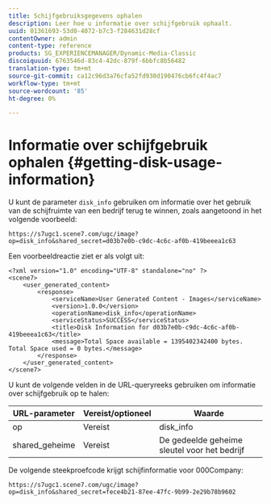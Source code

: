 ```yaml
---
title: Schijfgebruiksgegevens ophalen
description: Leer hoe u informatie over schijfgebruik ophaalt.
uuid: 01361693-53d0-4072-b7c3-f284631d28cf
contentOwner: admin
content-type: reference
products: SG_EXPERIENCEMANAGER/Dynamic-Media-Classic
discoiquuid: 6763546d-83c4-42dc-879f-6bbfc8b56482
translation-type: tm+mt
source-git-commit: ca12c96d3a76cfa52fd930d190476cb6fc4f4ac7
workflow-type: tm+mt
source-wordcount: '85'
ht-degree: 0%

---
```



# Informatie over schijfgebruik ophalen {#getting-disk-usage-information}

U kunt de parameter `disk_info` gebruiken om informatie over het gebruik van de schijfruimte van een bedrijf terug te winnen, zoals aangetoond in het volgende voorbeeld:

```as3
https://s7ugc1.scene7.com/ugc/image?op=disk_info&shared_secret=d03b7e0b-c9dc-4c6c-af0b-419beeea1c63
```

Een voorbeeldreactie ziet er als volgt uit:

```as3
<?xml version="1.0" encoding="UTF-8" standalone="no" ?> 
<scene7> 
    <user_generated_content> 
        <response> 
            <serviceName>User Generated Content - Images</serviceName> 
            <version>1.0.0</version> 
            <operationName>disk_info</operationName> 
            <serviceStatus>SUCCESS</serviceStatus> 
            <title>Disk Information for d03b7e0b-c9dc-4c6c-af0b-419beeea1c63</title> 
            <message>Total Space available = 1395402342400 bytes. Total Space used = 0 bytes.</message> 
        </response> 
    </user_generated_content> 
</scene7>
```

U kunt de volgende velden in de URL-queryreeks gebruiken om informatie over schijfgebruik op te halen:

| URL-parameter | Vereist/optioneel | Waarde |
|--- |--- |--- |
| op | Vereist | disk_info |
| shared_geheime | Vereist | De gedeelde geheime sleutel voor het bedrijf |

De volgende steekproefcode krijgt schijfinformatie voor 000Company:

```as3
https://s7ugc1.scene7.com/ugc/image?op=disk_info&shared_secret=fece4b21-87ee-47fc-9b99-2e29b78b9602
```

